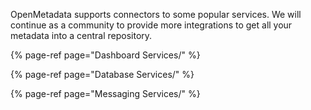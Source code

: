 OpenMetadata supports connectors to some popular services. We will continue as a community to provide more integrations to get all your metadata into a central repository.

{% page-ref page="Dashboard Services/" %}

{% page-ref page="Database Services/" %}

{% page-ref page="Messaging Services/" %}
